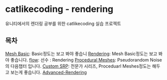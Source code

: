 # catlikecoding - rendering
유니티에서의 렌더링 공부를 위한 catlikecoding 실습 프로젝트

## 목차
[Mesh Basic](https://catlikecoding.com/unity/tutorials/mesh-basics/): Basic정도는 보고 봐야 좋습니
[Rendering](https://catlikecoding.com/unity/tutorials/rendering/): Mesh Basic정도는 보고 봐야 좋습니다.
[flow](https://catlikecoding.com/unity/tutorials/flow/): 선수 : Rendering
[Procedural Meshes](https://catlikecoding.com/unity/tutorials/procedural-meshes/creating-a-mesh/): Pseudorandom Noise의 다음챕터 입니다.
[Custom SRP](https://catlikecoding.com/unity/tutorials/custom-srp/): 전문가 시리즈, Proceduarl Meshes정도는 해두고 보는게 좋습니다.
[Advanced-Rendering](https://catlikecoding.com/unity/tutorials/advanced-rendering/)
